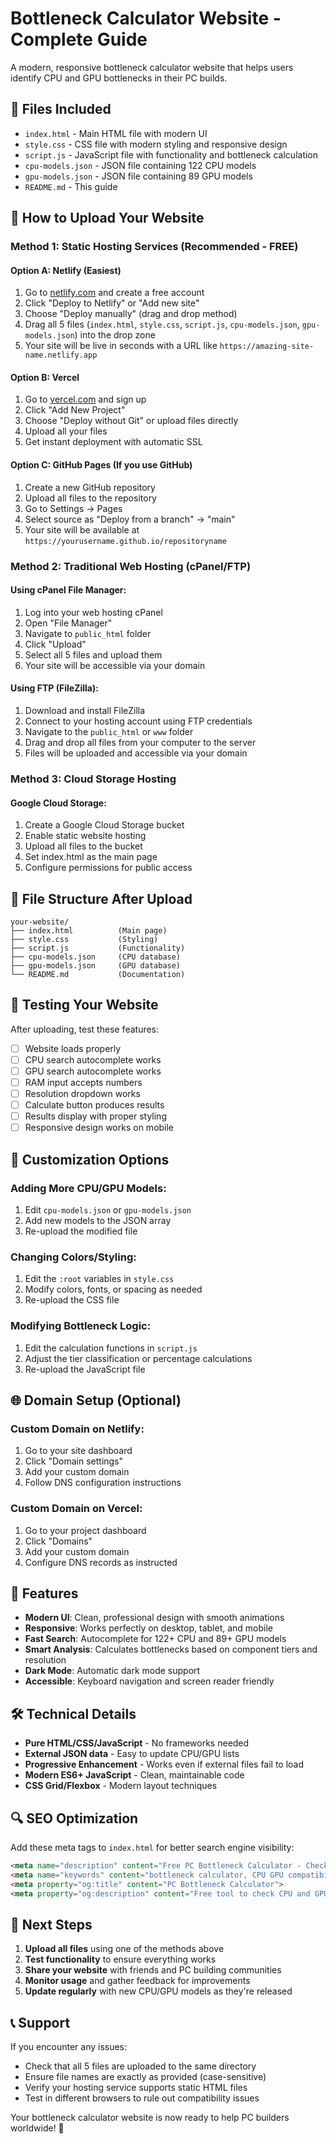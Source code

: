 # Bottleneck Calculator Website - Complete Guide

A modern, responsive bottleneck calculator website that helps users identify CPU and GPU bottlenecks in their PC builds.

## 📁 Files Included

- `index.html` - Main HTML file with modern UI
- `style.css` - CSS file with modern styling and responsive design
- `script.js` - JavaScript file with functionality and bottleneck calculation
- `cpu-models.json` - JSON file containing 122 CPU models
- `gpu-models.json` - JSON file containing 89 GPU models
- `README.md` - This guide

## 🚀 How to Upload Your Website

### Method 1: Static Hosting Services (Recommended - FREE)

#### Option A: Netlify (Easiest)
1. Go to [netlify.com](https://netlify.com) and create a free account
2. Click "Deploy to Netlify" or "Add new site"
3. Choose "Deploy manually" (drag and drop method)
4. Drag all 5 files (`index.html`, `style.css`, `script.js`, `cpu-models.json`, `gpu-models.json`) into the drop zone
5. Your site will be live in seconds with a URL like `https://amazing-site-name.netlify.app`

#### Option B: Vercel
1. Go to [vercel.com](https://vercel.com) and sign up
2. Click "Add New Project"
3. Choose "Deploy without Git" or upload files directly
4. Upload all your files
5. Get instant deployment with automatic SSL

#### Option C: GitHub Pages (If you use GitHub)
1. Create a new GitHub repository
2. Upload all files to the repository
3. Go to Settings → Pages
4. Select source as "Deploy from a branch" → "main"
5. Your site will be available at `https://yourusername.github.io/repositoryname`

### Method 2: Traditional Web Hosting (cPanel/FTP)

#### Using cPanel File Manager:
1. Log into your web hosting cPanel
2. Open "File Manager"
3. Navigate to `public_html` folder
4. Click "Upload"
5. Select all 5 files and upload them
6. Your site will be accessible via your domain

#### Using FTP (FileZilla):
1. Download and install FileZilla
2. Connect to your hosting account using FTP credentials
3. Navigate to the `public_html` or `www` folder
4. Drag and drop all files from your computer to the server
5. Files will be uploaded and accessible via your domain

### Method 3: Cloud Storage Hosting

#### Google Cloud Storage:
1. Create a Google Cloud Storage bucket
2. Enable static website hosting
3. Upload all files to the bucket
4. Set index.html as the main page
5. Configure permissions for public access

## 📝 File Structure After Upload

```
your-website/
├── index.html          (Main page)
├── style.css           (Styling)
├── script.js           (Functionality)
├── cpu-models.json     (CPU database)
├── gpu-models.json     (GPU database)
└── README.md           (Documentation)
```

## 🔧 Testing Your Website

After uploading, test these features:
- [ ] Website loads properly
- [ ] CPU search autocomplete works
- [ ] GPU search autocomplete works
- [ ] RAM input accepts numbers
- [ ] Resolution dropdown works
- [ ] Calculate button produces results
- [ ] Results display with proper styling
- [ ] Responsive design works on mobile

## 🎨 Customization Options

### Adding More CPU/GPU Models:
1. Edit `cpu-models.json` or `gpu-models.json`
2. Add new models to the JSON array
3. Re-upload the modified file

### Changing Colors/Styling:
1. Edit the `:root` variables in `style.css`
2. Modify colors, fonts, or spacing as needed
3. Re-upload the CSS file

### Modifying Bottleneck Logic:
1. Edit the calculation functions in `script.js`
2. Adjust the tier classification or percentage calculations
3. Re-upload the JavaScript file

## 🌐 Domain Setup (Optional)

### Custom Domain on Netlify:
1. Go to your site dashboard
2. Click "Domain settings"
3. Add your custom domain
4. Follow DNS configuration instructions

### Custom Domain on Vercel:
1. Go to your project dashboard
2. Click "Domains"
3. Add your custom domain
4. Configure DNS records as instructed

## 📱 Features

- **Modern UI**: Clean, professional design with smooth animations
- **Responsive**: Works perfectly on desktop, tablet, and mobile
- **Fast Search**: Autocomplete for 122+ CPU and 89+ GPU models
- **Smart Analysis**: Calculates bottlenecks based on component tiers and resolution
- **Dark Mode**: Automatic dark mode support
- **Accessible**: Keyboard navigation and screen reader friendly

## 🛠️ Technical Details

- **Pure HTML/CSS/JavaScript** - No frameworks needed
- **External JSON data** - Easy to update CPU/GPU lists
- **Progressive Enhancement** - Works even if external files fail to load
- **Modern ES6+ JavaScript** - Clean, maintainable code
- **CSS Grid/Flexbox** - Modern layout techniques

## 🔍 SEO Optimization

Add these meta tags to `index.html` for better search engine visibility:

```html
<meta name="description" content="Free PC Bottleneck Calculator - Check CPU and GPU compatibility for optimal gaming performance">
<meta name="keywords" content="bottleneck calculator, CPU GPU compatibility, PC gaming performance">
<meta property="og:title" content="PC Bottleneck Calculator">
<meta property="og:description" content="Free tool to check CPU and GPU bottlenecks in your PC build">
```

## 🎯 Next Steps

1. **Upload all files** using one of the methods above
2. **Test functionality** to ensure everything works
3. **Share your website** with friends and PC building communities
4. **Monitor usage** and gather feedback for improvements
5. **Update regularly** with new CPU/GPU models as they're released

## 📞 Support

If you encounter any issues:
- Check that all 5 files are uploaded to the same directory
- Ensure file names are exactly as provided (case-sensitive)
- Verify your hosting service supports static HTML files
- Test in different browsers to rule out compatibility issues

Your bottleneck calculator website is now ready to help PC builders worldwide! 🎉
